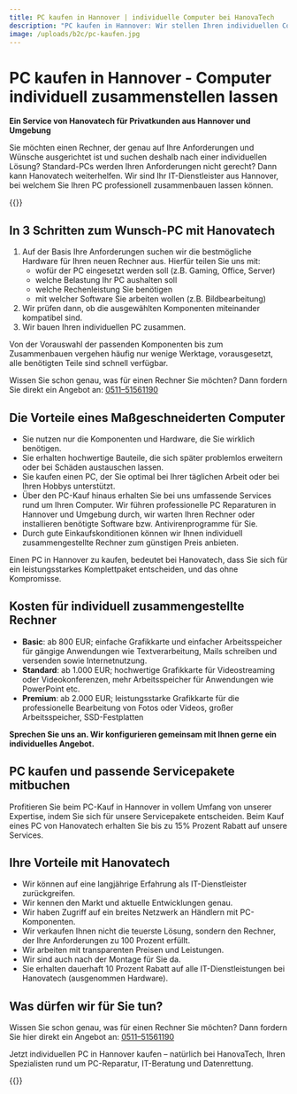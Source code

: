 ```yaml
---
title: PC kaufen in Hannover | individuelle Computer bei HanovaTech
description: "PC kaufen in Hannover: Wir stellen Ihren individuellen Computer nach Ihren Wünschen zusammen. Auf Wunsch mit Wartungspaket. Jetzt informieren!"
image: /uploads/b2c/pc-kaufen.jpg
---
```


# PC kaufen in Hannover - Computer individuell zusammenstellen lassen

**Ein Service von Hanovatech für Privatkunden aus Hannover und Umgebung**

Sie möchten einen Rechner, der genau auf Ihre Anforderungen und Wünsche ausgerichtet ist und suchen deshalb nach einer individuellen Lösung? Standard-PCs werden Ihren Anforderungen nicht gerecht? Dann kann Hanovatech weiterhelfen. Wir sind Ihr IT-Dienstleister aus Hannover, bei welchem Sie Ihren PC professionell zusammenbauen lassen können.

{{<callToAction-b2c url="/b2c/kontakt/pc-kaufen" >}}

## In 3 Schritten zum Wunsch-PC mit Hanovatech
1. Auf der Basis Ihre Anforderungen suchen wir die bestmögliche Hardware für Ihren neuen Rechner aus. Hierfür teilen Sie uns mit:
    - wofür der PC eingesetzt werden soll (z.B. Gaming, Office, Server)
    - welche Belastung Ihr PC aushalten soll
    - welche Rechenleistung Sie benötigen
    - mit welcher Software Sie arbeiten wollen (z.B. Bildbearbeitung)
2. Wir prüfen dann, ob die ausgewählten Komponenten miteinander kompatibel sind.
3. Wir bauen Ihren individuellen PC zusammen.


Von der Vorauswahl der passenden Komponenten bis zum Zusammenbauen vergehen häufig nur wenige Werktage, vorausgesetzt, alle benötigten Teile sind schnell verfügbar.

Wissen Sie schon genau, was für einen Rechner Sie möchten? Dann fordern Sie direkt ein Angebot an: [0511–51561190](tel:+4951151561190)

## Die Vorteile eines Maßgeschneiderten Computer
- Sie nutzen nur die Komponenten und Hardware, die Sie wirklich benötigen.
- Sie erhalten hochwertige Bauteile, die sich später problemlos erweitern oder bei Schäden austauschen lassen.
- Sie kaufen einen PC, der Sie optimal bei Ihrer täglichen Arbeit oder bei Ihren Hobbys unterstützt.
- Über den PC-Kauf hinaus erhalten Sie bei uns umfassende Services rund um Ihren Computer. Wir führen professionelle PC Reparaturen in Hannover und Umgebung durch, wir warten Ihren Rechner oder installieren benötigte Software bzw. Antivirenprogramme für Sie.
- Durch gute Einkaufskonditionen können wir Ihnen individuell zusammengestellte Rechner zum günstigen Preis anbieten.

Einen PC in Hannover zu kaufen, bedeutet bei Hanovatech, dass Sie sich für ein leistungsstarkes Komplettpaket entscheiden, und das ohne Kompromisse.

## Kosten für individuell zusammengestellte Rechner
- **Basic**: ab 800 EUR; einfache Grafikkarte und einfacher Arbeitsspeicher für gängige Anwendungen wie Textverarbeitung, Mails schreiben und versenden sowie Internetnutzung.
- **Standard**: ab 1.000 EUR; hochwertige Grafikkarte für Videostreaming oder Videokonferenzen, mehr Arbeitsspeicher für Anwendungen wie PowerPoint etc.
- **Premium**: ab 2.000 EUR; leistungsstarke Grafikkarte für die professionelle Bearbeitung von Fotos oder Videos, großer Arbeitsspeicher, SSD-Festplatten

**Sprechen Sie uns an. Wir konfigurieren gemeinsam mit Ihnen gerne ein individuelles Angebot.**

## PC kaufen und passende Servicepakete mitbuchen
Profitieren Sie beim PC-Kauf in Hannover in vollem Umfang von unserer Expertise, indem Sie sich für unsere Servicepakete entscheiden. Beim Kauf eines PC von Hanovatech erhalten Sie bis zu 15% Prozent Rabatt auf unsere Services.

## Ihre Vorteile mit Hanovatech
- Wir können auf eine langjährige Erfahrung als IT-Dienstleister zurückgreifen.
- Wir kennen den Markt und aktuelle Entwicklungen genau.
- Wir haben Zugriff auf ein breites Netzwerk an Händlern mit PC-Komponenten.
- Wir verkaufen Ihnen nicht die teuerste Lösung, sondern den Rechner, der Ihre Anforderungen zu 100 Prozent erfüllt.
- Wir arbeiten mit transparenten Preisen und Leistungen.
- Wir sind auch nach der Montage für Sie da.
- Sie erhalten dauerhaft 10 Prozent Rabatt auf alle IT-Dienstleistungen bei Hanovatech (ausgenommen Hardware).

## Was dürfen wir für Sie tun?
Wissen Sie schon genau, was für einen Rechner Sie möchten? Dann fordern Sie hier direkt ein Angebot an: [0511–51561190](tel:+4951151561190)

Jetzt individuellen PC in Hannover kaufen – natürlich bei HanovaTech, Ihren Spezialisten rund um PC-Reparatur, IT-Beratung und Datenrettung.

{{<callToAction-b2c url="/b2c/kontakt/pc-kaufen" >}}

